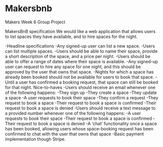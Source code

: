 # Makersbnb
Makers Week 6 Group Project

MakersBnB specification
We would like a web application that allows users to list spaces they have available, and to hire spaces for the night.

-Headline specifications
-Any signed-up user can list a new space.
-Users can list multiple spaces.
-Users should be able to name their space, provide a short description of the space, and a price per night.
-Users should be able to offer a range of dates where their space is available.
-Any signed-up user can request to hire any space for one night, and this should be approved by the user that owns that space.
-Nights for which a space has already been booked should not be available for users to book that space.
-Until a user has confirmed a booking request, that space can still be booked for that night.
Nice-to-haves
-Users should receive an email whenever one of the following happens:
-They sign up
-They create a space
-They update a space
-A user requests to book their space
-They confirm a request
-They request to book a space
-Their request to book a space is confirmed
-Their request to book a space is denied
-Users should receive a text message to a provided number whenever one of the following happens:
-A user requests to book their space
-Their request to book a space is confirmed
-Their request to book a space is denied
-A ‘chat’ functionality once a space has been booked, allowing users whose space-booking request has been confirmed to chat with the user that owns that space
-Basic payment implementation though Stripe.
